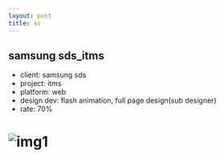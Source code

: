 ```yaml
---
layout: post
title: ss
---
```

## samsung sds_itms
- client: samsung sds
- project: itms
- platform: web
- design dev: flash animation, full page design(sub designer)
- rate: 70%

# ![img1](http://1.bp.blogspot.com/-NbnrhVxyRi4/TWN0D6EEzmI/AAAAAAAAAPs/_jOrU9o2ltE/s1600/%25EA%25B7%25B8%25EB%25A6%25BC197.jpg)
